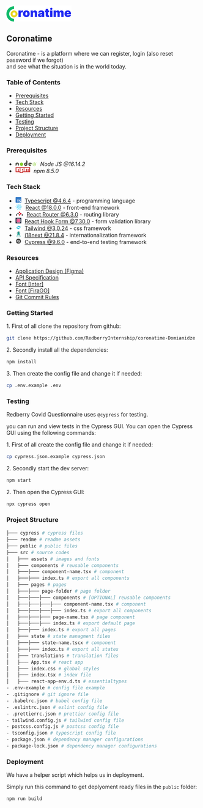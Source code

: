 ![Logo](./readme/assets/img/logo.png)

## Coronatime
 
Coronatime - is a platform where we can register, login (also reset password if we forgot) </br> 
and see what the situation is in the world today.

### Table of Contents

* [Prerequisites](#prerequisites)
* [Tech Stack](#tech-stack)
* [Resources](#resources)
* [Getting Started](#getting-started)
* [Testing](#testing)
* [Project Structure](#project-structure)
* [Deployment](#deployment)

### Prerequisites

* <img src="./readme/assets/img/nodejs.png" height="15px" style='padding-right: 5px'> *Node JS @16.14.2*
* <img src="./readme/assets/img/npm.png" height="15px" style='padding-right: 5px'/> *npm 8.5.0*

### Tech Stack

* <img src="./readme/assets/img/typescript.png" height="15"  style='padding-right: 5px'> [Typescript @4.6.4](https://www.typescriptlang.org/) - programming language
* <img src="./readme/assets/img/react.png" height="15"  style='padding-right: 5px'> [React @18.0.0](https://reactjs.org) - front-end framework
* <img src="./readme/assets/img/react-router.png" height="15"  style='padding-right: 5px'> [React Router @6.3.0](https://reactrouter.com/) - routing library
* <img src="./readme/assets/img/react-hook-form.png" height="15"  style='padding-right: 5px'> [React Hook Form @7.30.0](https://react-hook-form.com/) - form validation library
* <img src="./readme/assets/img/tailwind.png" height="15"  style='padding-right: 5px'> [Tailwind @3.0.24](https://tailwindcss.com/) - css framework
* <img src="./readme/assets/img/i18next.png" height="15"  style='padding-right: 5px'> [i18next @21.8.4](https://www.i18next.com/) - internationalization framework
* <img src="./readme/assets/img/cypress.png" height="15"  style='padding-right: 5px'> [Cypress  @9.6.0](https://www.cypress.io/) - end-to-end testing framework

### Resources

*  [Application Design (Figma)](https://www.figma.com/file/O9A950iYrHgZHtBuCtNSY8/Coronatime?node-id=0%3A1)
*  [API Specification](https://coronatime-api.devtest.ge/)
*  [Font [Inter]](https://fonts.google.com/specimen/Inter?query=Inter)
*  [Font [FiraGO]](https://bboxtype.com/typefaces/FiraGO/#!layout=specimen)
*  [Git Commit Rules](https://redberry.gitbook.io/resources/git-is-semantikuri-komitebi)

### Getting Started

1\. First of all clone the repository from github:
```sh
git clone https://github.com/RedberryInternship/coronatime-Domianidze
```
2\. Secondly install all the dependencies:
```sh
npm install
```

3\. Then create the config file and change it if needed:
```sh
cp .env.example .env
```

### Testing
Redberry Covid Questionnaire uses ``` @cypress ```  for testing.

you can run and view tests in the Cypress GUI. You can open the Cypress GUI  using the following commands:

1\. First of all create the config file and change it if needed:
```sh
cp cypress.json.example cypress.json
```

2\. Secondly start the dev server:
```sh
npm start
```

2\. Then open the Cypress GUI:
```sh
npx cypress open
```

### Project Structure

```bash
├─── cypress # cypress files
├─── readme # readme assets
├─── public # public files
├─── src # source codes
│   ├─── assets # images and fonts
│   ├─── components # reusable components
│   ├───├─── component-name.tsx # component
│   ├───├─── index.ts # export all components
│   ├─── pages # pages
│   ├───├─── page-folder # page folder
│   ├───├───├─── components # [OPTIONAL] reusable components
│   ├───├───├───├─── component-name.tsx # component
│   ├───├───├───├─── index.ts # export all components
│   ├───├───├─── page-name.tsx # page component
│   ├───├───├─── index.ts # export default page
│   ├───├─── index.ts # export all pages
│   ├─── state # state managment files 
│   ├───├─── state-name.tscx # component
│   ├───├─── index.ts # export all states
│   ├─── translations # translation files 
│   ├─── App.tsx # react app 
│   ├─── index.css # global styles 
│   ├─── index.tsx # index file 
│   ├─── react-app-env.d.ts # essentialtypes 
- .env-example # config file example
- .gitignore # git ignore file
- .babelrc.json # babel config file
- .eslintrc.json # eslint config file
- .prettierrc.json # prettier config file
- tailwind.config.js # tailwind config file
- postcss.config.js # postcss config file
- tsconfig.json # typescript config file
- package.json # dependency manager configurations
- package-lock.json # dependency manager configurations
```

### Deployment

We have a helper script which helps us in deployment.

Simply run this command to get deplyoment ready files in the  ``` public ```  folder:

```sh
npm run build
```
